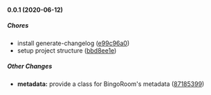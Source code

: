 #### 0.0.1 (2020-06-12)

##### Chores

*  install generate-changelog ([e99c96a0](https://github.com/lehmuth/gobingo-library/commit/e99c96a0e32d5948c708f9776114bf9b38f13f71))
*  setup project structure ([bbd8ee1e](https://github.com/lehmuth/gobingo-library/commit/bbd8ee1e563465cc4ad0aa25f56ff8e8976c990f))

##### Other Changes

* **metadata:**  provide a class for BingoRoom's metadata ([87185399](https://github.com/lehmuth/gobingo-library/commit/8718539938127f748b309bfedd09aa52d2e7e197))
